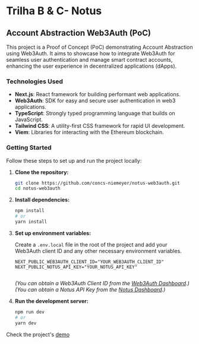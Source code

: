 # Trilha B & C- Notus

## Account Abstraction Web3Auth (PoC)

This project is a Proof of Concept (PoC) demonstrating Account Abstraction using Web3Auth. It aims to showcase how to integrate Web3Auth for seamless user authentication and manage smart contract accounts, enhancing the user experience in decentralized applications (dApps).

### Technologies Used

*   **Next.js**: React framework for building performant web applications.
*   **Web3Auth**: SDK for easy and secure user authentication in web3 applications.
*   **TypeScript**: Strongly typed programming language that builds on JavaScript.
*   **Tailwind CSS**: A utility-first CSS framework for rapid UI development.
*   **Viem**: Libraries for interacting with the Ethereum blockchain.

### Getting Started

Follow these steps to set up and run the project locally:

1.  **Clone the repository:**

    ```bash
    git clone https://github.com/concs-niemeyer/notus-web3auth.git
    cd notus-web3auth
    
    ```


2.  **Install dependencies:**

    ```bash
    npm install
    # or
    yarn install
    ```

3.  **Set up environment variables:**

    Create a `.env.local` file in the root of the project and add your Web3Auth client ID and any other necessary environment variables.

    ```
    NEXT_PUBLIC_WEB3AUTH_CLIENT_ID="YOUR_WEB3AUTH_CLIENT_ID"
    NEXT_PUBLIC_NOTUS_API_KEY="YOUR_NOTUS_API_KEY"
    

    ```

    *(You can obtain a Web3Auth Client ID from the [Web3Auth Dashboard](https://dashboard.web3auth.io/).)*
    *(You can obtain a Notus API Key from the [Notus Dashboard](https://dashboard.notus.team/).)*

4.  **Run the development server:**

    ```bash
    npm run dev
    # or
    yarn dev
    ```

Check the project's [demo](https://notus-web3auth.vercel.app/)
